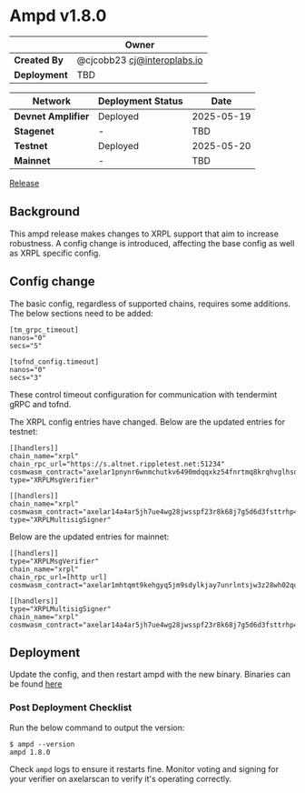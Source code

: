 # Ampd v1.8.0

|  | **Owner** |
|-----------|------------|
| **Created By** | @cjcobb23 <cj@interoplabs.io> |
| **Deployment** | TBD

| **Network** | **Deployment Status** | **Date** |
|-------------|----------------------|----------|
| **Devnet Amplifier** | Deployed | 2025-05-19 |
| **Stagenet** | - | TBD |
| **Testnet** | Deployed | 2025-05-20 |
| **Mainnet** | - | TBD |


[Release](https://github.com/axelarnetwork/axelar-amplifier/releases/tag/ampd-v1.8.0)

## Background
This ampd release makes changes to XRPL support that aim to increase robustness.
A config change is introduced, affecting the base config as well as XRPL specific config.

## Config change

The basic config, regardless of supported chains, requires some additions. The below sections need to be added:
```
[tm_grpc_timeout]
nanos="0"
secs="5"

[tofnd_config.timeout]
nanos="0"
secs="3"
```
These control timeout configuration for communication with tendermint gRPC and tofnd.

The XRPL config entries have changed. Below are the updated entries for testnet:
```
[[handlers]]
chain_name="xrpl"
chain_rpc_url="https://s.altnet.rippletest.net:51234"
cosmwasm_contract="axelar1pnynr6wnmchutkv6490mdqqxkz54fnrtmq8krqhvglhsqhmu7wzsnc86sy"
type="XRPLMsgVerifier"

[[handlers]]
chain_name="xrpl"
cosmwasm_contract="axelar14a4ar5jh7ue4wg28jwsspf23r8k68j7g5d6d3fsttrhp42ajn4xq6zayy5"
type="XRPLMultisigSigner"
```

Below are the updated entries for mainnet:
```
[[handlers]]
type="XRPLMsgVerifier"
chain_name="xrpl"
chain_rpc_url=[http url]
cosmwasm_contract="axelar1mhtqmt9kehgyq5jm9sdylkjay7unrlntsjw3z28wh02qu6an5x0qmz8m75"

[[handlers]]
type="XRPLMultisigSigner"
chain_name="xrpl"
cosmwasm_contract="axelar14a4ar5jh7ue4wg28jwsspf23r8k68j7g5d6d3fsttrhp42ajn4xq6zayy5"
```

## Deployment
Update the config, and then restart ampd with the new binary. Binaries can be found [here](https://github.com/axelarnetwork/axelar-amplifier/releases/tag/ampd-v1.8.0)

### Post Deployment Checklist
Run the below command to output the version:
```
$ ampd --version
ampd 1.8.0
```

Check `ampd` logs to ensure it restarts fine. Monitor voting and signing for your verifier on axelarscan to verify it's operating correctly.


